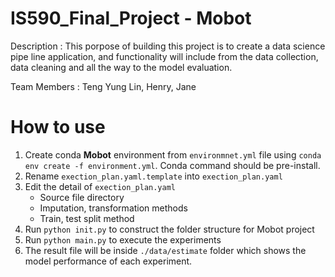 # IS590_Final_Project - Mobot
Description : This porpose of building this project is to create a data science pipe line application,
and functionality will include from the data collection, data cleaning and all the way to the model evaluation.

Team Members : Teng Yung Lin, Henry, Jane

# How to use

1. Create conda **Mobot** environment from `environmnet.yml` file using `conda env create -f environment.yml`. Conda command should be pre-install.
2. Rename `exection_plan.yaml.template` into `exection_plan.yaml`
3. Edit the detail of `exection_plan.yaml`
    - Source file directory
    - Imputation, transformation methods
    - Train, test split method
4. Run `python init.py` to construct the folder structure for Mobot project
5. Run `python main.py` to execute the experiments
6. The result file will be inside `./data/estimate` folder which shows the model performance of each experiment.